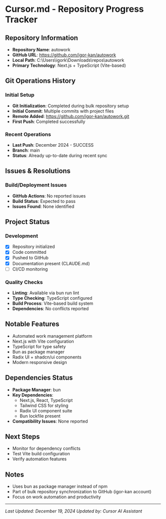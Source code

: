 # Cursor.md - Repository Progress Tracker

## Repository Information
- **Repository Name**: autowork
- **GitHub URL**: https://github.com/igor-kan/autowork
- **Local Path**: C:\Users\igork\Downloads\repos\autowork
- **Primary Technology**: Next.js + TypeScript (Vite-based)

## Git Operations History

### Initial Setup
- **Git Initialization**: Completed during bulk repository setup
- **Initial Commit**: Multiple commits with project files
- **Remote Added**: https://github.com/igor-kan/autowork.git
- **First Push**: Completed successfully

### Recent Operations
- **Last Push**: December 2024 - SUCCESS
- **Branch**: main
- **Status**: Already up-to-date during recent sync

## Issues & Resolutions

### Build/Deployment Issues
- **GitHub Actions**: No reported issues
- **Build Status**: Expected to pass
- **Issues Found**: None identified

## Project Status

### Development
- [x] Repository initialized
- [x] Code committed
- [x] Pushed to GitHub
- [x] Documentation present (CLAUDE.md)
- [ ] CI/CD monitoring

### Quality Checks
- **Linting**: Available via bun run lint
- **Type Checking**: TypeScript configured
- **Build Process**: Vite-based build system
- **Dependencies**: No conflicts reported

## Notable Features
- Automated work management platform
- Next.js with Vite configuration
- TypeScript for type safety
- Bun as package manager
- Radix UI + shadcn/ui components
- Modern responsive design

## Dependencies Status
- **Package Manager**: bun
- **Key Dependencies**:
  - Next.js, React, TypeScript
  - Tailwind CSS for styling
  - Radix UI component suite
  - Bun lockfile present
- **Compatibility Issues**: None reported

## Next Steps
- Monitor for dependency conflicts
- Test Vite build configuration
- Verify automation features

## Notes
- Uses bun as package manager instead of npm
- Part of bulk repository synchronization to GitHub (igor-kan account)
- Focus on work automation and productivity

---
*Last Updated: December 19, 2024*
*Updated by: Cursor AI Assistant* 